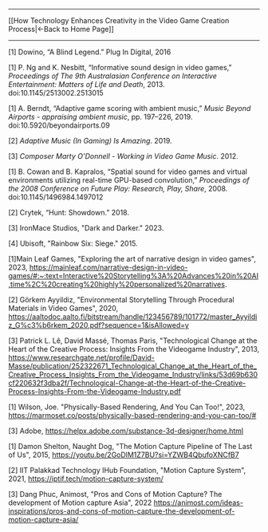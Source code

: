 ___
[[How Technology Enhances Creativity in the Video Game Creation Process|←Back to Home Page]]
____
\[1] Dowino, “A Blind Legend.” Plug In Digital, 2016

\[1] P. Ng and K. Nesbitt, “Informative sound design in video games,” _Proceedings of The 9th Australasian Conference on Interactive Entertainment: Matters of Life and Death_, 2013. doi:10.1145/2513002.2513015

\[1] A. Berndt, “Adaptive game scoring with ambient music,” _Music Beyond Airports - appraising ambient music_, pp. 197–226, 2019. doi:10.5920/beyondairports.09

\[2] _Adaptive Music (In Gaming) Is Amazing_. 2019.

\[3] _Composer Marty O’Donnell - Working in Video Game Music_. 2012.

\[1] B. Cowan and B. Kapralos, “Spatial sound for video games and virtual environments utilizing real-time GPU-based convolution,” _Proceedings of the 2008 Conference on Future Play: Research, Play, Share_, 2008. doi:10.1145/1496984.1497012

\[2] Crytek, “Hunt: Showdown.” 2018.

\[3] IronMace Studios, "Dark and Darker." 2023.

\[4] Ubisoft, "Rainbow Six: Siege." 2015.

[1]Main Leaf Games, "Exploring the art of narrative design in video games", 2023, https://mainleaf.com/narrative-design-in-video-games/#:~:text=Interactive%20Storytelling%3A%20Advances%20in%20AI,time%2C%20creating%20highly%20personalized%20narratives.

[2] Görkem Ayyildiz, "Environmental Storytelling Through Procedural Materials in Video Games", 2020, https://aaltodoc.aalto.fi/bitstream/handle/123456789/101772/master_Ayyildiz_G%c3%b6rkem_2020.pdf?sequence=1&isAllowed=y

[3] Patrick L. Lê, David Massé, Thomas Paris, "Technological Change at the Heart of the Creative Process: Insights From the Videogame Industry", 2013, https://www.researchgate.net/profile/David-Masse/publication/252322671_Technological_Change_at_the_Heart_of_the_Creative_Process_Insights_From_the_Videogame_Industry/links/53d69b630cf220632f3dba2f/Technological-Change-at-the-Heart-of-the-Creative-Process-Insights-From-the-Videogame-Industry.pdf

[1] Wilson, Joe. "Physically-Based Rendering, And You Can Too!", 2023, https://marmoset.co/posts/physically-based-rendering-and-you-can-too/#

[3] Adobe, https://helpx.adobe.com/substance-3d-designer/home.html

[1] Damon Shelton, Naught Dog, "The Motion Capture Pipeline of The Last of Us", 2015, https://youtu.be/2GoDlM1Z7BU?si=YZWB4QbufoXNCfB7

[2] IIT Palakkad Technology IHub Foundation, "Motion Capture System", 2021, https://iptif.tech/motion-capture-system/

[3] Dang Phuc, Animost, "Pros and Cons of Motion Capture? The development of Motion capture Asia", 2022  https://animost.com/ideas-inspirations/pros-and-cons-of-motion-capture-the-development-of-motion-capture-asia/